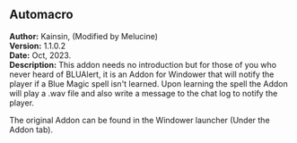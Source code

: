 ## Automacro
**Author:** Kainsin, (Modified by Melucine)
<br>
**Version:**  1.1.0.2<br>
**Date:** Oct, 2023.<br>
**Description:** This addon needs no introduction but for those of you who never heard of BLUAlert, it is an Addon for Windower that will notify the player if a Blue Magic spell isn't learned. Upon learning the spell the Addon will play a .wav file and also write a message to the chat log to notify the player.
<be>

The original Addon can be found in the Windower launcher (Under the Addon tab).
